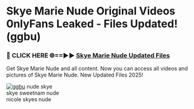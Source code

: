 # Skye Marie Nude Original Videos 0nlyFans Leaked - Files Updated! (ggbu)

<h3>🔴 CLICK HERE 🌐==►► <a href="https://tinyurl.com/4mcuefdz" rel="nofollow">Skye Marie Nude Updated Files</a></h3>

Get Skye Marie Nude and all content. Now you can access all videos and pictures of Skye Marie Nude. New Updated Files 2025!

[![ggbu](https://i.imgur.com/StAQSOY.gif)](https://tinyurl.com/4mcuefdz)
nude skye<br>
skye sweetnam nude<br>
nicole skyes nude